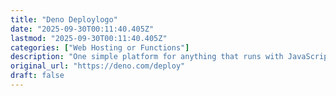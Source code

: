 ```yaml
---
title: "Deno Deploylogo"
date: "2025-09-30T00:11:40.405Z"
lastmod: "2025-09-30T00:11:40.405Z"
categories: ["Web Hosting or Functions"]
description: "One simple platform for anything that runs with JavaScript or Typescript."
original_url: "https://deno.com/deploy"
draft: false
---
```

